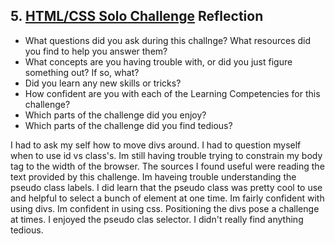 ## 5. [HTML/CSS Solo Challenge](5_HTML_CSS_solo_challenge/readme.md) Reflection

* What questions did you ask during this challnge? What resources did you find to help you answer them?  
* What concepts are you having trouble with, or did you just figure something out? If so, what?  
* Did you learn any new skills or tricks?
* How confident are you with each of the Learning Competencies for this challenge? 
* Which parts of the challenge did you enjoy?
* Which parts of the challenge did you find tedious?

<!-- Add your reflection here. Remove the comment markers -->

I had to ask my self how to move divs around. I had to question myself when to use id vs class's. Im still having trouble trying to constrain my body tag to the width of the browser. The sources I found useful were reading the text provided by this challenge. Im haveing trouble understanding the pseudo class labels. I did learn that the pseudo class was pretty cool to use and helpful to select a bunch of element at one time. Im fairly confident with using divs. Im confident in using css.  Positioning the divs pose a challenge at times. I enjoyed the pseudo clas selector. I didn't really find anything tedious. 
